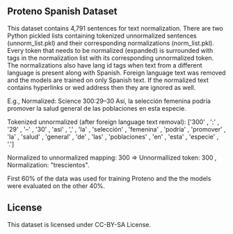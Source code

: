 ## Proteno Spanish Dataset

This dataset contains 4,791 sentences for text normalization.  There are two Python pickled lists containing tokenized unnormalized sentences (unnorm_list.pkl) and their corresponding normalizations (norm_list.pkl).  Every token that needs to be normalized (expanded) is surrounded with <error> tags in the normalization list with its corresponding unnormalized token. The normalizations also have lang id tags when text from a different language is present along with Spanish. Foreign language text was removed and the models are trained on only Spanish text. If the normalized text contains hyperlinks or wed address then they are ignored as well.
  
E.g., 
Normalized: <lang id="en">Science</lang> <error what="trescientos">300</error>:<error what="veintinueve">29</error><error what="a">–</error><error what="treinta">30</error> Así, la selección femenina podría promover la salud general de las poblaciones en esta especie.

Tokenized unnormalized (after foreign language text removal): ['300' , ':' , '29' , '–' , '30' , 'así' , ',' , 'la' , 'selección' , 'femenina' , 'podría' , 'promover' , 'la' , 'salud' , 'general' , 'de' , 'las' , 'poblaciones' , 'en' , 'esta' , 'especie' , '.']

Normalized to unnormalized mapping: <error what="trescientos">300</error> => Unnormallized token: 300 , Normalization: "trescientos".

First 60% of the data was used for training Proteno and the the models were evaluated on the other 40%.

## License
This dataset is licensed under CC-BY-SA License.
